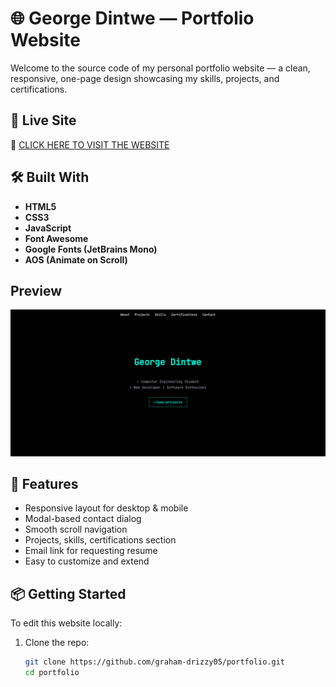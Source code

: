 
# 🌐 George Dintwe — Portfolio Website

Welcome to the source code of my personal portfolio website — a clean, responsive, one-page design showcasing my skills, projects, and certifications.

## 🚀 Live Site

🔗 [CLICK HERE TO VISIT THE WEBSITE](https://graham-drizzy05.github.io/Portfolio-Site/)

## 🛠️ Built With

- **HTML5**
- **CSS3**
- **JavaScript**
- **Font Awesome**
- **Google Fonts (JetBrains Mono)**
- **AOS (Animate on Scroll)**

## Preview

![Portfolio Preview](preview.png.png)  


## 📁 Features

- Responsive layout for desktop & mobile
- Modal-based contact dialog
- Smooth scroll navigation
- Projects, skills, certifications section
- Email link for requesting resume
- Easy to customize and extend

## 📦 Getting Started

To edit this website locally:

1. Clone the repo:
   ```bash
   git clone https://github.com/graham-drizzy05/portfolio.git 
   cd portfolio
